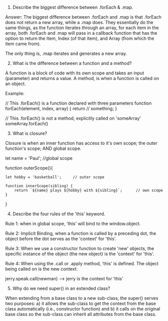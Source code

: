 

1. Describe the biggest difference between .forEach & .map.

Answer: The biggest difference between .forEach and .map is that .forEach does not return a new array, while a .map does. They essentially do the same things, as the function iterates through an array, for each item in the array, both .forEach and .map will pass in a callback function that has the option to return the Item, Index (of that item), and Array (from which the item came from). 

The only thing is, .map iterates and generates a new array.

2. What is the difference between a function and a method?

A function is a block of code with its own scope and takes an input (parameter) and returns a value. A method, is when a function is called on an object. 

Example:

// This .forEach() is a function declared with three parameters
function forEach(element, index, array) {
    return // something;
}

// This .forEach() is not a method, explicitly called on 'someArray'
someArray.forEach()


3. What is closure?

Closure is when an inner function has access to it's own scope; the outer function's scope; AND global scope.

let name = 'Paul';               //global scope

function outerScope(){

    let hobby = 'basketball';     // outer scope

    function innerScope(sibling) {
        return `${name} plays ${hobby} with ${sibling}`;      // own scope
    }
}

4. Describe the four rules of the 'this' keyword.

Rule 1: when in global scope, 'this' will bind to the window.object.

Rule 2: Implicit Binding, when a function is called by a preceding dot, the object before the dot serves as the 'context' for 'this'.

Rule 3: When we use a constructor function to create 'new' objects, the specific instance of the object (the new object) is the 'context' for 'this'.

Rule 4: When using the .call or .apply method, 'this' is defined. The object being called on is the new context:

jerry.speak.call(newman) --> jerry is the context for 'this'

5. Why do we need super() in an extended class?

When extending from a base class to a new sub-class, the super() serves two purposes: a) it allows the sub-class to get the context from the base class automatically (i.e., constructor function) and b) it calls on the original base class so the sub-class can inherit all attributes from the base class. 